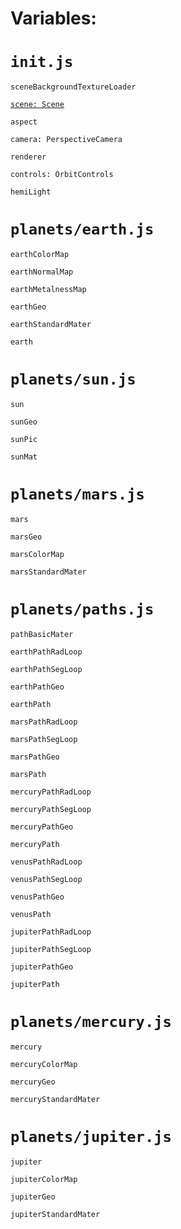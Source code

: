# Variables:

# `init.js`

`sceneBackgroundTextureLoader`

[`scene: Scene`](https://threejs.org/docs/index.html#api/en/scenes/Scene)

`aspect`

`camera: PerspectiveCamera`

`renderer`

`controls: OrbitControls`

`hemiLight`

# `planets/earth.js`

`earthColorMap`

`earthNormalMap`

`earthMetalnessMap`

`earthGeo`

`earthStandardMater`

`earth`

# `planets/sun.js`

`sun`

`sunGeo`

`sunPic`

`sunMat`

# `planets/mars.js`

`mars`

`marsGeo`

`marsColorMap`

`marsStandardMater`

# `planets/paths.js`

`pathBasicMater`

`earthPathRadLoop`

`earthPathSegLoop`

`earthPathGeo`

`earthPath`

`marsPathRadLoop`

`marsPathSegLoop`

`marsPathGeo`

`marsPath`

`mercuryPathRadLoop`

`mercuryPathSegLoop`

`mercuryPathGeo`

`mercuryPath`

`venusPathRadLoop`

`venusPathSegLoop`

`venusPathGeo`

`venusPath`

`jupiterPathRadLoop`

`jupiterPathSegLoop`

`jupiterPathGeo`

`jupiterPath`

# `planets/mercury.js`

`mercury`

`mercuryColorMap`

`mercuryGeo`

`mercuryStandardMater`

# `planets/jupiter.js`

`jupiter`

`jupiterColorMap`

`jupiterGeo`

`jupiterStandardMater`
